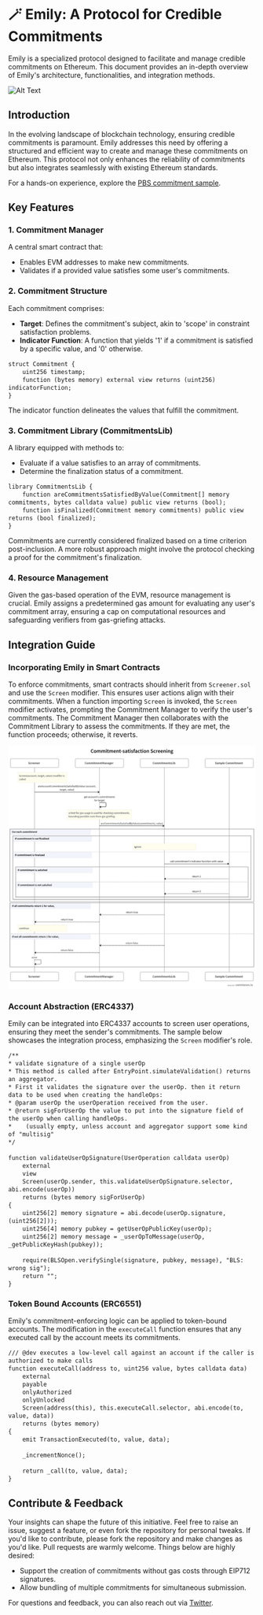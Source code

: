 # :magic_wand: Emily: A Protocol for Credible Commitments

Emily is a specialized protocol designed to facilitate and manage credible commitments on Ethereum. This document provides an in-depth overview of Emily's architecture, functionalities, and integration methods.

![Alt Text](cover.png)

## **Introduction**

In the evolving landscape of blockchain technology, ensuring credible commitments is paramount. Emily addresses this need by offering a structured and efficient way to create and manage these commitments on Ethereum. This protocol not only enhances the reliability of commitments but also integrates seamlessly with existing Ethereum standards.

For a hands-on experience, explore the [PBS commitment sample](src/samples/CommitmentPBS.sol).

## **Key Features**

### **1. Commitment Manager**
A central smart contract that:
- Enables EVM addresses to make new commitments.
- Validates if a provided value satisfies some user's commitments.

### **2. Commitment Structure**
Each commitment comprises:
- **Target**: Defines the commitment's subject, akin to 'scope' in constraint satisfaction problems.
- **Indicator Function**: A function that yields '1' if a commitment is satisfied by a specific value, and '0' otherwise.
```solidity
struct Commitment {
    uint256 timestamp;
    function (bytes memory) external view returns (uint256) indicatorFunction;
}
```
The indicator function delineates the values that fulfill the commitment.

### **3. Commitment Library (CommitmentsLib)**
A library equipped with methods to:
- Evaluate if a value satisfies to an array of commitments.
- Determine the finalization status of a commitment.
```solidity
library CommitmentsLib {
    function areCommitmentsSatisfiedByValue(Commitment[] memory commitments, bytes calldata value) public view returns (bool);
    function isFinalized(Commitment memory commitments) public view returns (bool finalized);
}
```
Commitments are currently considered finalized based on a time criterion post-inclusion. A more robust approach might involve the protocol checking a proof for the commitment's finalization.

### **4. Resource Management**
Given the gas-based operation of the EVM, resource management is crucial. Emily assigns a predetermined gas amount for evaluating any user's commitment array, ensuring a cap on computational resources and safeguarding verifiers from gas-griefing attacks.

## **Integration Guide**

### **Incorporating Emily in Smart Contracts**
To enforce commitments, smart contracts should inherit from `Screener.sol` and use the `Screen` modifier. This ensures user actions align with their commitments. When a function importing `Screen` is invoked, the `Screen` modifier activates, prompting the Commitment Manager to verify the user's commitments. The Commitment Manager then collaborates with the Commitment Library to assess the commitments. If they are met, the function proceeds; otherwise, it reverts.

![Alt Text](swimlanes.png)

### **Account Abstraction (ERC4337)**
Emily can be integrated into ERC4337 accounts to screen user operations, ensuring they meet the sender's commitments. The sample below showcases the integration process, emphasizing the `Screen` modifier's role.
```solidity
/**
* validate signature of a single userOp
* This method is called after EntryPoint.simulateValidation() returns an aggregator.
* First it validates the signature over the userOp. then it return data to be used when creating the handleOps:
* @param userOp the userOperation received from the user.
* @return sigForUserOp the value to put into the signature field of the userOp when calling handleOps.
*    (usually empty, unless account and aggregator support some kind of "multisig"
*/

function validateUserOpSignature(UserOperation calldata userOp)
    external
    view
    Screen(userOp.sender, this.validateUserOpSignature.selector, abi.encode(userOp))
    returns (bytes memory sigForUserOp)
{
    uint256[2] memory signature = abi.decode(userOp.signature, (uint256[2]));
    uint256[4] memory pubkey = getUserOpPublicKey(userOp);
    uint256[2] memory message = _userOpToMessage(userOp, _getPublicKeyHash(pubkey));

    require(BLSOpen.verifySingle(signature, pubkey, message), "BLS: wrong sig");
    return "";
}
```

### **Token Bound Accounts (ERC6551)**
Emily's commitment-enforcing logic can be applied to token-bound accounts. The modification in the `executeCall` function ensures that any executed call by the account meets its commitments.
```solidity
/// @dev executes a low-level call against an account if the caller is authorized to make calls
function executeCall(address to, uint256 value, bytes calldata data)
    external
    payable
    onlyAuthorized
    onlyUnlocked
    Screen(address(this), this.executeCall.selector, abi.encode(to, value, data))
    returns (bytes memory)
{
    emit TransactionExecuted(to, value, data);

    _incrementNonce();

    return _call(to, value, data);
}
```

## Contribute & Feedback
Your insights can shape the future of this initiative. Feel free to raise an issue, suggest a feature, or even fork the repository for personal tweaks. If you'd like to contribute, please fork the repository and make changes as you'd like. Pull requests are warmly welcome. Things below are highly desired:
- Support the creation of commitments without gas costs through EIP712 signatures.
- Allow bundling of multiple commitments for simultaneous submission.

For questions and feedback, you can also reach out via [Twitter](https://twitter.com/0xfuturistic).